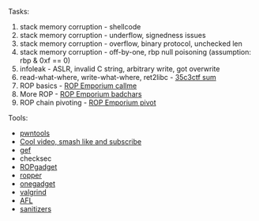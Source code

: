 Tasks:
1. stack memory corruption - shellcode
2. stack memory corruption - underflow, signedness issues
3. stack memory corruption - overflow, binary protocol, unchecked len
4. stack memory corruption - off-by-one, rbp null poisoning (assumption: rbp & 0xf == 0)
5. infoleak - ASLR, invalid C string, arbitrary write, got overwrite
6. read-what-where, write-what-where, ret2libc - [35c3ctf sum](https://junior.35c3ctf.ccc.ac/uploads/sum-b22202e31d8d84ec55a8f7cb698e2d656622f806.zip)
7. ROP basics - [ROP Emporium callme](https://ropemporium.com/challenge/callme.html)
8. More ROP - [ROP Emporium badchars](https://ropemporium.com/challenge/badchars.html)
9. ROP chain pivoting - [ROP Emporium pivot](https://ropemporium.com/challenge/pivot.html)


Tools:
* [pwntools](https://github.com/Gallopsled/pwntools)
* [Cool video, smash like and subscribe](https://www.youtube.com/watch?v=zsh-3J-fTSk&t=4661s)
* [gef](https://github.com/hugsy/gef)
* checksec
* [ROPgadget](https://github.com/JonathanSalwan/ROPgadget)
* [ropper](https://github.com/sashs/Ropper)
* [onegadget](https://github.com/david942j/one_gadget)
* [valgrind](http://valgrind.org/)
* [AFL](http://lcamtuf.coredump.cx/afl/)
* [sanitizers](https://github.com/google/sanitizers)

